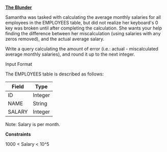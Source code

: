 **[The Blunder](https://www.hackerrank.com/challenges/the-blunder/problem)**


Samantha was tasked with calculating the average monthly salaries for all employees in the EMPLOYEES table, but did not realize her keyboard's 0 key was broken until after completing the calculation. She wants your help finding the difference between her miscalculation (using salaries with any zeros removed), and the actual average salary.

Write a query calculating the amount of error (i.e.: actual - miscalculated average monthly salaries), and round it up to the next integer.

Input Format

The EMPLOYEES table is described as follows:

|  Field | Type |
|---|---|
| ID  | Integer |
| NAME | String |
| SALARY | Integer |


Note: Salary is per month.

**Constraints**

1000 < Salary < 10^5
